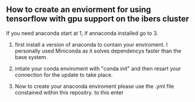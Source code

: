 ## How to create an enviorment for using tensorflow with gpu support on the ibers cluster 

If you need anaconda start at 1, if annaconda installed go to 3.

1) first install a version of anaconda to contain your enviroment. I personally used Miniconda as it solves dependencys faster than the base system.

2) intiate your conda enviroment with "conda init" and then resart your connection for the update to take place.

3) Now to create your anaconda enviroment please use the .yml file constained within this repositry. to this enter 
